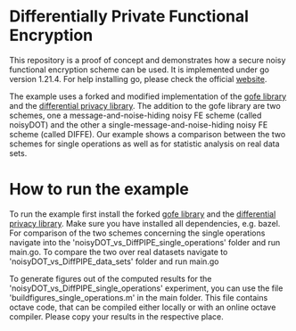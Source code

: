 # Differentially Private Functional Encryption

This repository is a proof of concept and demonstrates how a secure noisy functional encryption scheme can be used. It is implemented under go version 1.21.4. For help installing go, please check the official [website](https://go.dev/doc/install).


The example uses a forked and modified implementation of the [gofe library](https://github.com/JasZal/gofe) and the [differential privacy library](https://github.com/google/differential-privacy). 
The addition to the gofe library are two schemes, one a message-and-noise-hiding noisy FE scheme (called noisyDOT) and the other a single-message-and-noise-hiding noisy FE scheme (called DIFFE). 
Our example shows a comparison between the two schemes for single operations as well as for statistic analysis on real data sets.

# How to run the example

To run the example first install the forked [gofe library](https://github.com/JasZal/gofe) and the [differential privacy library](https://github.com/google/differential-privacy). Make sure you have installed all dependencies, e.g. bazel.
For comparison of the two schemes concerning the single operations navigate into the 'noisyDOT_vs_DiffPIPE_single_operations' folder and run main.go.
To compare the two over real datasets navigate to 'noisyDOT_vs_DiffPIPE_data_sets' folder and run main.go

To generate figures out of the computed results for the 'noisyDOT_vs_DiffPIPE_single_operations' experiment, you can use the file 'buildfigures_single_operations.m' in the main folder. This file contains octave code, that can be compiled either locally or with an online octave compiler. Please copy your results in the respective place. 


